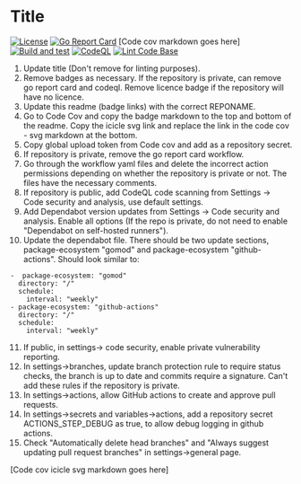# Title

[![License](https://img.shields.io/github/license/andrew-field/REPONAME)](./LICENSE)
[![Go Report Card](https://goreportcard.com/badge/github.com/andrew-field/REPONAME)](https://goreportcard.com/report/github.com/andrew-field/REPONAME)
[Code cov markdown goes here]
[![Build and test](https://github.com/andrew-field/REPONAME/actions/workflows/build-test.yml/badge.svg)](https://github.com/andrew-field/REPONAME/actions/workflows/build-test.yml)
[![CodeQL](https://github.com/andrew-field/REPONAME/actions/workflows/github-code-scanning/codeql/badge.svg)](https://github.com/andrew-field/REPONAME/actions/workflows/github-code-scanning/codeql)
[![Lint Code Base](https://github.com/andrew-field/REPONAME/actions/workflows/linter.yml/badge.svg)](https://github.com/andrew-field/REPONAME/actions/workflows/linter.yml)

1. Update title (Don't remove for linting purposes).
2. Remove badges as necessary. If the repository is private, can remove go report card and codeql. Remove licence badge if the repository will have no licence.
3. Update this readme (badge links) with the correct REPONAME.
4. Go to Code Cov and copy the badge markdown to the top and bottom of the readme. Copy the icicle svg link and replace the link in the code cov - svg markdown at the bottom.
5. Copy global upload token from Code cov and add as a repository secret.
6. If repository is private, remove the go report card workflow.
7. Go through the workflow yaml files and delete the incorrect action permissions depending on whether the repository is private or not. The files have the necessary comments.
8. If repository is public, add CodeQL code scanning from Settings -> Code security and analysis, use default settings.
9. Add Dependabot version updates from Settings -> Code security and analysis. Enable all options (If the repo is private, do not need to enable "Dependabot on self-hosted runners").
10. Update the dependabot file. There should be two update sections, package-ecosystem "gomod" and package-ecosystem "github-actions". Should look similar to:
  ```
  -  package-ecosystem: "gomod"
    directory: "/"
    schedule:
      interval: "weekly"
  - package-ecosystem: "github-actions"
    directory: "/"
    schedule:
      interval: "weekly"
  ```
11. If public, in settings-> code security, enable private vulnerability reporting.
12. In settings->branches, update branch protection rule to require status checks, the branch is up to date and commits require a signature. Can't add these rules if the repository is private.
13. In settings->actions, allow GitHub actions to create and approve pull requests.
14. In settings->secrets and variables->actions, add a repository secret ACTIONS_STEP_DEBUG as true, to allow debug logging in github actions.
15. Check "Automatically delete head branches" and "Always suggest updating pull request branches" in settings->general page.

[Code cov icicle svg markdown goes here]
